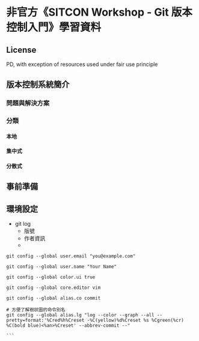 # 非官方《SITCON Workshop - Git 版本控制入門》學習資料
## License
PD, with exception of resources used under fair use principle

## 版本控制系統簡介
### 問題與解決方案

### 分類
#### 本地

#### 集中式

#### 分散式

## 事前準備

## 環境設定
* git log
	* 版號
	* 作者資訊
	* 

````
git config --global user.email "you@example.com"

git config --global user.name "Your Name"

git config --global color.ui true

git config --global core.editor vim

git config --global alias.co commit

# 方便了解樹狀圖的命令別名
git config --global alias.lg "log --color --graph --all --pretty=format:'%Cred%h%Creset -%C(yellow)%d%Creset %s %Cgreen(%cr) %C(bold blue)<%an>%Creset' --abbrev-commit --"

```
